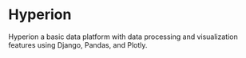 # Hyperion

Hyperion a basic data platform with data processing and visualization features using Django, Pandas, and Plotly.